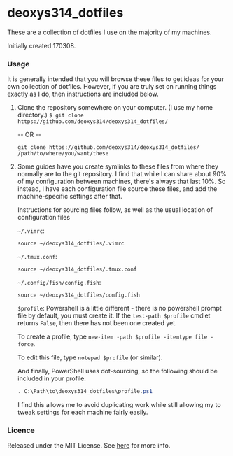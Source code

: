# deoxys314_dotfiles
These are a collection of dotfiles I use on the majority of my machines.

Initially created 170308.

### Usage

It is generally intended that you will browse these files to get ideas for your
own collection of dotfiles.  However, if you are truly set on running things
exactly as I do, then instructions are included below.

1. Clone the repository somewhere on your computer. (I use my home directory.)
   `$ git clone https://github.com/deoxys314/deoxys314_dotfiles/`

   -- OR --
   
   `git clone https://github.com/deoxys314/deoxys314_dotfiles/ /path/to/where/you/want/these`

2. Some guides have you create symlinks to these files from where they normally
   are to the git repository.  I find that while I can share about 90% of my
   configuration between machines, there's always that last 10%. So instead, I
   have each configuration file source these files, and add the machine-specific
   settings after that.

   Instructions for sourcing files follow, as well as the usual location of
   configuration files

   `~/.vimrc`:
   ```vim
   source ~/deoxys314_dotfiles/.vimrc
   ```
 
   `~/.tmux.conf`:
   ```
   source ~/deoxys314_dotfiles/.tmux.conf
   ```
 
   `~/.config/fish/config.fish`:
   ```fish
   source ~/deoxys314_dotfiles/config.fish
   ```

   `$profile`:
   Powershell is a little different - there is no powershell prompt file by
   default, you must create it. If the `test-path $profile` cmdlet returns
   `False`, then there has not been one created yet.

   To create a profile, type `new-item -path $profile -itemtype file -force`.

   To edit this file, type `notepad $profile` (or similar).

   And finally, PowerShell uses dot-sourcing, so the following should be
   included in your profile:
   ```powershell
   . C:\Path\to\deoxys314_dotfiles\profile.ps1
   ```


   I find this allows me to avoid duplicating work while still allowing my to
     tweak settings for each machine fairly easily.


### Licence
Released under the MIT License. See [here](LICENSE) for more info.
